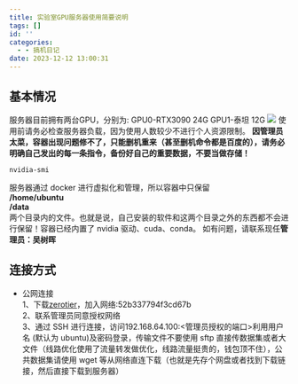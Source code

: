 ```yaml
---
title: 实验室GPU服务器使用简要说明
tags: []
id: ''
categories:
  - - 搞机日记
date: 2023-12-12 13:00:31
---
```

## 基本情况
服务器目前拥有两台GPU，分别为:
GPU0-RTX3090 24G
GPU1-泰坦 12G
![](https://img.wush.cc/231216171645-image.png)
使用前请务必检查服务器负载，因为使用人数较少不进行个人资源限制。 **因管理员太菜，容器出现问题修不了，只能删机重来（甚至删机命令都是百度的），请务必明确自己发出的每一条指令，备份好自己的重要数据，不要当做存储！**
```shell
nvidia-smi
```
服务器通过 docker 进行虚拟化和管理，所以容器中只保留 </br>
**/home/ubuntu** </br>
**/data** </br>
两个目录内的文件。也就是说，自己安装的软件和这两个目录之外的东西都不会进行保留！容器已经内置了 nvidia 驱动、cuda、conda。
如有问题，请联系现任**管理员：吴树晖**
## 连接方式
* 公网连接</br>
1、下载[zerotier](https://www.zerotier.com/)，加入网络:52b337794f3cd67b </br>
2、联系管理员同意授权网络</br>
3、通过 SSH 进行连接，访问192.168.64.100:<管理员授权的端口>利用用户名 (默认为 ubuntu)及密码登录，传输文件不要使用 sftp 直接传数据集或者大文件（线路优化使用了流量转发做优化，线路流量挺贵的，钱包顶不住），公共数据集请使用 wget 等从网络直连下载（也就是先存个网盘或者找到下载链接，然后直接下载到服务器）</br>